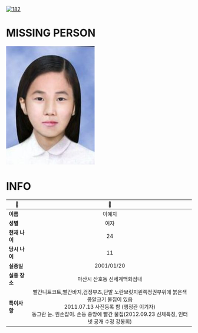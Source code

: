 [![182](https://img.shields.io/badge/%EC%8B%A4%EC%A2%85%EC%8B%A0%EA%B3%A0%EB%8A%94%20%EA%B5%AD%EB%B2%88%EC%97%86%EC%9D%B4-182-blue)](http://safe182.go.kr/index.do)

# MISSING PERSON

<img src="./missing_person.jpg">

# INFO

|🔑|💎|
|--|:--:|
|**이름**|이예지|
|**성별**|여자|
|**현재 나이**|24|
|**당시 나이**|11|
|**실종일**|2001/01/20|
|**실종 장소**|마산시 산호동 신세계백화점내|
|**특이사항**|빨간니트코트,빨간바지,검정부츠,단발 노란브릿지왼쪽정권부위에 붉은색 콩알크기 물집이 있음</br>2011.07.13 사진등록 함 (행정관 이기자)</br>동그란 눈. 왼손잡이. 손등 중앙에 빨간 물집(2012.09.23 신체특징, 인터넷 공개 수정 강봉희)|
